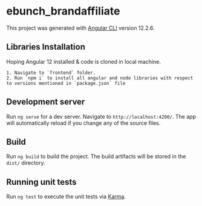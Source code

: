# ebunch_brandaffiliate

This project was generated with [Angular CLI](https://github.com/angular/angular-cli) version 12.2.6.

## Libraries Installation

Hoping Angular 12 installed & code is cloned in local machine.

    1. Navigate to `frontend` folder.
    2. Run `npm i` to install all angular and node libraries with respect to versions mentioned in `package.json` file

## Development server

Run `ng serve` for a dev server. Navigate to `http://localhost:4200/`. The app will automatically reload if you change any of the source files.

## Build

Run `ng build` to build the project. The build artifacts will be stored in the `dist/` directory.

## Running unit tests

Run `ng test` to execute the unit tests via [Karma](https://karma-runner.github.io).

